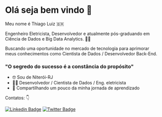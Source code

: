 # Olá seja bem vindo 👋

Meu nome é Thiago Luiz 🇧🇷 

Engenheiro Eletricista, Desenvolvedor e atualmente pós-graduando em Ciência de Dados e Big Data Analytics. 👨‍🎓

Buscando uma oportunidade no mercado de tecnologia para aprimorar meus conhecimentos como Cientista de Dados / Desenvolvedor Back-End. 

### "O segredo do sucesso é a constância do propósito" 

- 🤓 Sou de Niterói-RJ 
- 👨‍💻 Desenvolvedor / Cientista de Dados / Eng. eletricista
- 🤖 Compartilhando um pouco da minha jornada de aprendizado

Contatos: 👇

[![Linkedin Badge](https://img.shields.io/badge/-Thiago%20Luiz-6633cc?style=flat-square&logo=Linkedin&logoColor=white&link=https://https://www.linkedin.com/in/thiago-luiz-str/)](https://www.linkedin.com/in/diego-schell-fernandes/) 
[![Twitter Badge](https://img.shields.io/badge/-@ThiagoLuizPint3-6633cc?style=flat-square&labelColor=6633cc&logo=twitter&logoColor=white&link=https://twitter.com/ThiagoLuizPint3)](https://twitter.com/ThiagoLuizPint3) 
